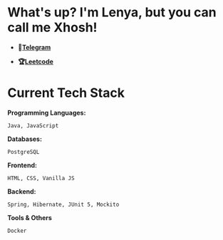 # What's up? I'm Lenya, but you can call me Xhosh!

- **💩[Telegram](https://t.me/XthaThug)**

- **🏆[Leetcode](https://leetcode.com/u/xhosh256/)**

# Current Tech Stack

**Programming Languages:**

```Java, JavaScript```

**Databases:**

```PostgreSQL```

**Frontend:**

```HTML, CSS, Vanilla JS```

**Backend:**

```Spring, Hibernate, JUnit 5, Mockito```

**Tools & Others**

```Docker```
